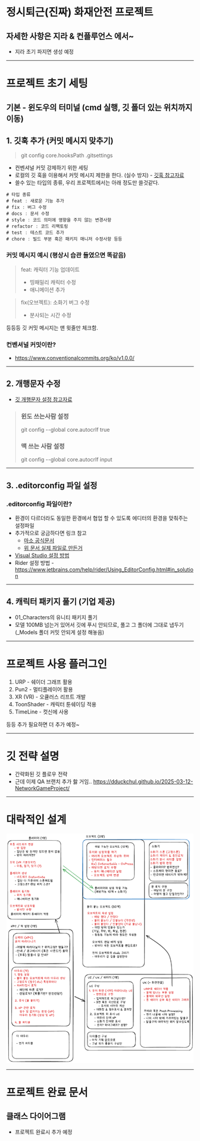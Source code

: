 # 정시퇴근(진짜) 화재안전 프로젝트

## 자세한 사항은 지라 & 컨플루언스 에서~
* 지라 초기 파지면 생성 예정
---
# 프로젝트 초기 세팅
## 기본 - 윈도우의 터미널 (cmd 실행, 깃 폴더 있는 위치까지 이동)
## 1. 깃훅 추가 (커밋 메시지 맞추기)
> git config core.hooksPath .gitsettings
* 컨벤셔널 커밋 강제하기 위한 세팅
* 로컬의 깃 훅을 이용해서 커밋 메시지 제한을 한다. (실수 방지) - [깃훅 참고자료](https://fobidlim.medium.com/git-hooks-lint%EB%A1%9C-%EC%BD%94%EB%93%9C%EC%8A%A4%ED%83%80%EC%9D%BC-%ED%86%B5%EC%9D%BC-a2577f609cfb)
* 쓸수 있는 타입의 종류, 우리 프로젝트에서는 아래 정도만 쓸것같다.
```csharp
# 타입 종류
# feat : 새로운 기능 추가
# fix : 버그 수정
# docs : 문서 수정
# style : 코드 의미에 영향을 주지 않는 변경사항
# refactor : 코드 리팩토링
# test : 테스트 코드 추가
# chore : 빌드 부분 혹은 패키지 매니저 수정사항 등등
```
### 커밋 메시지 예시 (평상시 습관 들였으면 똑같음)
> feat: 캐릭터 기능 업데이트
> - 띵패밀리 캐릭터 수정
> - 애니메이션 추가

> fix(오브젝트): 소화기 버그 수정
> - 분사되는 시간 수정

등등등 깃 커밋 메시지는 맨 윗줄만 체크함.

### 컨벤셔널 커밋이란?
- https://www.conventionalcommits.org/ko/v1.0.0/

---
## 2. 개행문자 수정
* [깃 개행문자 설정 참고자료](https://dsaint31.tistory.com/209)
> ### 윈도 쓰는사람 설정
> git config --global core.autocrlf true
> ### 맥 쓰는 사람 설정
> git config --global core.autocrlf input

---
## 3. .editorconfig 파일 설정
### .editorconfig 파일이란?
* 환경이 다르더라도 동일한 환경에서 협업 할 수 있도록 에디터의 환경을 맞춰주는 설정파일
* 추가적으로 궁금하다면 링크 참고
  * [마소 공식문서](https://learn.microsoft.com/ko-kr/visualstudio/ide/create-portable-custom-editor-options?view=vs-2022)
  * [위 문서 실제 파일로 만든거](https://github.com/pankaxz/UnityEditorConfig)
* [Visual Studio 설정 방법](https://rito15.github.io/posts/unity-editorconfig-encoding/)
* Rider 설정 방법 - https://www.jetbrains.com/help/rider/Using_EditorConfig.html#in_solution
---
## 4. 캐릭터 패키지 풀기 (기업 제공)
* 01_Characters의 유니티 패키지 풀기
* 모델 100MB 넘는거 있어서 깃에 푸시 안되므로, 풀고 그 폴더에 그대로 냅두기 (_Models 폴더 커밋 안되게 설정 해놓음)

---
# 프로젝트 사용 플러그인
1. URP - 쉐이더 그래프 활용
2. Pun2 - 멀티플레이어 활용
3. XR (VR) - 오큘러스 리프트 개발
4. ToonShader - 캐릭터 툰쉐이딩 적용
5. TimeLine - 컷신에 사용

등등 추가 필요하면 더 추가 예정~

---
# 깃 전략 설명
* 간략화된 깃 플로우 전략
* 근데 이제 QA 브랜치 추가 핧 거임..
https://dduckchul.github.io/2025-03-12-NetworkGameProject/

---
# 대락적인 설계
![러프버전](/러프버전.png)

---

# 프로젝트 완료 문서
## 클래스 다이어그램
* 프로젝트 완료시 추가 예정


